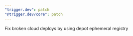 ```yaml
---
"trigger.dev": patch
"@trigger.dev/core": patch
---
```


Fix broken cloud deploys by using depot ephemeral registry

